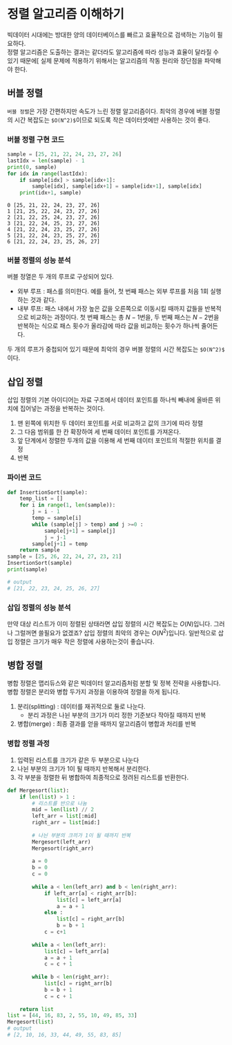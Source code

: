 # 정렬 알고리즘 이해하기  
빅데이터 시대에는 방대한 양의 데이터베이스를 빠르고 효율적으로 검색하는 기능이 필요하다.  
정렬 알고리즘은 도출하는 결과는 같더라도 알고리즘에 따라 성능과 효율이 달라질 수 있기 때문에[ 실제 문제에 적용하기 위해서는 알고리즘의 작동 원리와 장단점을 파악해야 한다.  
## 버블 정렬 
`버블 정렬`은 가장 간편하지만 속도가 느린 정렬 알고리즘이다.  최악의 경우에 버블 정렬의 시간 복잡도는 `$O(N^2)$`이므로 되도록 작은 데이터셋에만 사용하는 것이 좋다. 

### 버블 정렬 구현 코드
```python
sample = [25, 21, 22, 24, 23, 27, 26]
lastIdx = len(sample) - 1
print(0, sample)
for idx in range(lastIdx):
    if sample[idx] > sample[idx+1]:
        sample[idx], sample[idx+1] = sample[idx+1], sample[idx]
    print(idx+1, sample)
```
```
0 [25, 21, 22, 24, 23, 27, 26]
1 [21, 25, 22, 24, 23, 27, 26]
2 [21, 22, 25, 24, 23, 27, 26]
3 [21, 22, 24, 25, 23, 27, 26]
4 [21, 22, 24, 23, 25, 27, 26]
5 [21, 22, 24, 23, 25, 27, 26]
6 [21, 22, 24, 23, 25, 26, 27]
```

### 버블 정렬의 성능 분석
버블 정열은 두 개의 루프로 구성되어 있다.
- 외부 루프 : 패스를 의미한다. 예를 들어, 첫 번째 패스는 외부 루프를 처음 1회 실행하는 것과 같다.
- 내부 루프: 패스 내에서 가장 높은 값을 오른쪽으로 이동시킬 때까지 값들을 반복적으로 비교하는 과정이다. 첫 번째 패스는 총 $N-1$번을, 두 번째 패스는 $N-2$번을 반복하는 식으로 패스 횟수가 올라감에 따라 값을 비교하는 횟수가 하나씩 줄어든다.  

두 개의 루프가 중첩되어 있기 때문에 최악의 경우 버블 정렬의 시간 복잡도는 `$O(N^2)$` 이다.  

## 삽입 정렬
삽입 정렬의 기본 아이디어는 자료 구조에서 데이터 포인트를 하나씩 빼내에 올바른 위치에 집어넣는 과정을 반복하는 것이다.  
1. 맨 왼쪽에 위치한 두 데이터 포인트를 서로 비교하고 값의 크기에 따라 정렬
2. 그 다음 범위를 한 칸 확장하여 세 번째 데이터 포인트를 가져온다.
3. 앞 단계에서 정렬한 두개의 값을 이용해 세 번째 데이터 포인트의 적절한 위치를 결정
4. 반복

### 파이썬 코드
```python
def InsertionSort(sample):
    temp_list = []
    for i in range(1, len(sample)):
        j = i - 1
        temp = sample[i]
        while (sample[j] > temp) and j >=0 :
            sample[j+1] = sample[j]
            j = j-1
        sample[j+1] = temp
    return sample
sample = [25, 26, 22, 24, 27, 23, 21]
InsertionSort(sample)
print(sample)

# output
# [21, 22, 23, 24, 25, 26, 27]
```

### 삽입 정렬의 성능 분석
만약 대상 리스트가 이미 정렬된 상태라면 삽입 정렬의 시간 복잡도는 $O(N)$입니다. 그러나 그럴꺼면 쓸필요가 없겠죠? 
삽입 정렬의 최악의 경우는 $O(N^2)$입니다.  일반적으로 삽입 정렬은 크기가 매우 작은 정렬에 사용하는것이 좋습니다.    


## 병합 정렬 
병합 정렬은 맵리듀스와 같은 빅데이터 알고리즘처럼 분할 및 정복 전략을 사용합니다.  병합 정렬은 분리와 병합 두가지 과정을 이용하여 정렬을 하게 됩니다.
1. 분리(splitting) : 데이터를 재귀적으로 둘로 나눈다.
    - 분리 과정은 나뉜 부분의 크기가 미리 정한 기준보다 작아질 때까지 반복
2. 병합(merge) : 최종 결과를 얻을 때까지 알고리즘이 병합과 처리를 반복

### 병합 정렬 과정
1. 입력된 리스트를 크기가 같은 두 부분으로 나눈다
2. 나뉜 부분의 크기가 1이 될 때까지 반복해서 분리한다. 
3. 각 부분을 정렬한 뒤 병합하여 최종적으로 정려된 리스트를 반환한다.  


```python
def Mergesort(list):
    if len(list) > 1 :
        # 리스트를 반으로 나눔
        mid = len(list) // 2
        left_arr = list[:mid]
        right_arr = list[mid:]
        
        # 나늰 부분의 크끼가 1이 될 때까지 반복
        Mergesort(left_arr)
        Mergesort(right_arr)
        
        a = 0
        b = 0 
        c = 0
        
        while a < len(left_arr) and b < len(right_arr):
            if left_arr[a] < right_arr[b]:
                list[c] = left_arr[a]
                a = a + 1 
            else :
                list[c] = right_arr[b]
                b = b + 1
            c = c+1
            
        while a < len(left_arr):
            list[c] = left_arr[a]
            a = a + 1
            c = c + 1
            
        while b < len(right_arr):
            list[c] = right_arr[b]
            b = b + 1
            c = c + 1
            
    return list
list = [44, 16, 83, 2, 55, 10, 49, 85, 33]
Mergesort(list)    
# output
# [2, 10, 16, 33, 44, 49, 55, 83, 85]
```
